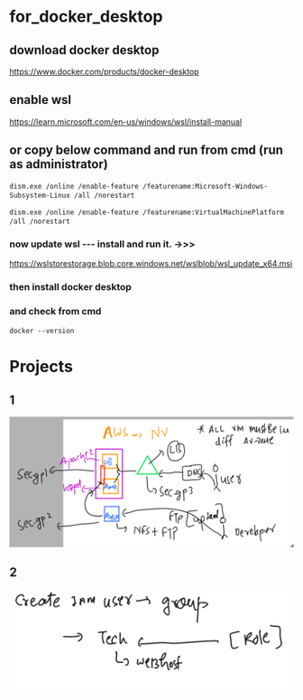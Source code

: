 # for_docker_desktop
## download docker desktop
https://www.docker.com/products/docker-desktop 

## enable wsl 
https://learn.microsoft.com/en-us/windows/wsl/install-manual
## or  copy below command and run from cmd (run as administrator)
```
dism.exe /online /enable-feature /featurename:Microsoft-Windows-Subsystem-Linux /all /norestart
```
```
dism.exe /online /enable-feature /featurename:VirtualMachinePlatform /all /norestart
```
### now update wsl --- install and run it. ->>>

https://wslstorestorage.blob.core.windows.net/wslblob/wsl_update_x64.msi

### then install docker desktop
### and check from cmd 
```
docker --version
```
# Projects 
## 1
<img src=project1.png>

## 2
<img src=project2.png>
